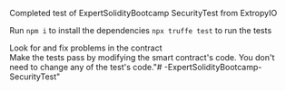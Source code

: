 Completed test of ExpertSolidityBootcamp SecurityTest from ExtropyIO

Run 
    ```npm i``` to install the dependencies
    ```npx truffe test``` to run the tests

Look for and fix problems in the contract  
Make the tests pass by modifying the smart contract's code. 
You don't need to change any of the test's code."# -ExpertSolidityBootcamp-SecurityTest" 
